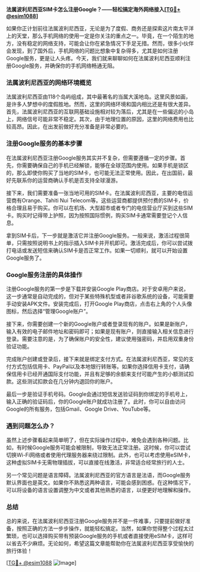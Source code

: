 **法属波利尼西亚SIM卡怎么注册Google？——轻松搞定海外网络接入[[TG💪+ @esim1088](https://t.me/s/esim1088)]**

如果你正计划前往法属波利尼西亚，无论是为了度假、商务还是探索这片南太平洋上的天堂，那么手机网络的使用一定是你关注的重点之一。毕竟，在一个陌生的地方，没有稳定的网络支持，可能会让你在紧急情况下手足无措。然而，很多小伙伴会发现，到了国外后，手机网络的问题比想象中复杂得多，尤其是如何注册Google服务，更是让人头疼。今天，我们就来聊聊如何在法属波利尼西亚顺利注册Google服务，并确保你的手机网络畅通无阻。

### 法属波利尼西亚的网络环境概览

法属波利尼西亚由118个岛屿组成，其中最著名的当属大溪地岛。这里风景如画，是许多人梦想中的度假胜地。然而，这里的网络环境和国内相比还是有很大差异。首先，法属波利尼西亚的互联网基础设施相对较为落后，尤其是在一些偏远的小岛上，网络信号可能非常不稳定。其次，由于地理位置的原因，这里的网络费用也比较高昂。因此，在出发前做好充分准备是非常必要的。

### 注册Google服务的基本步骤

在法属波利尼西亚注册Google服务其实并不复杂，但需要遵循一定的步骤。首先，你需要确保自己的手机已经解锁，能够在全球范围内使用。如果手机是锁区的，那么即使你购买了当地的SIM卡，也可能无法正常使用。因此，在出国前，最好先联系你的运营商确认手机是否支持全球漫游。

接下来，我们需要准备一张当地可用的SIM卡。在法属波利尼西亚，主要的电信运营商有Orange、Tahiti Nui Telecom等。这些运营商都提供预付费的SIM卡，价格合理且易于购买。你可以在机场、大型超市或者专门的电信营业厅买到这些SIM卡。购买时记得带上护照，因为按照国际惯例，购买SIM卡通常需要登记个人信息。

拿到SIM卡后，下一步就是激活它并注册Google服务。一般来说，激活过程很简单，只需按照说明书上的指示插入SIM卡并开机即可。激活完成后，你可以尝试拨打电话或发送短信来确认SIM卡是否正常工作。如果一切顺利，就可以开始设置Google服务了。

### Google服务注册的具体操作

注册Google服务的第一步是下载并安装Google Play商店。对于安卓用户来说，这一步通常是自动完成的，但对于某些特殊机型或者非谷歌系统的设备，可能需要手动安装APK文件。安装完成后，打开Google Play商店，点击右上角的个人头像图标，然后选择“管理Google账户”。

接下来，你需要创建一个新的Google账户或者登录现有的账户。如果是新账户，输入有效的电子邮件地址和密码即可；如果是现有账户，则直接输入相关信息进行登录。需要注意的是，为了确保账户的安全性，建议使用强密码，并启用双重身份验证功能。

完成账户创建或登录后，接下来就是绑定支付方式。在法属波利尼西亚，常见的支付方式包括信用卡、PayPal以及本地银行转账等。如果你选择信用卡支付，请确保信用卡已经开通国际支付功能，并且有足够的余额来支付可能产生的小额测试扣款。这些测试扣款会在几分钟内退回你的账户。

最后一步是验证手机号码。Google会通过短信发送验证码到你绑定的手机号上，输入正确的验证码后，你的Google账户就成功注册了。此时，你可以自由访问Google的所有服务，包括Gmail、Google Drive、YouTube等。

### 遇到问题怎么办？

虽然上述步骤看起来简单明了，但在实际操作过程中，难免会遇到各种问题。比如，有时候Google服务可能会被限制，导致无法正常注册。这时候，你可以尝试切换Wi-Fi网络或者使用代理服务器来绕过限制。此外，也可以考虑使用eSIM卡，这种虚拟SIM卡无需物理插拔，可以直接在线激活，非常适合经常旅行的人士。

另一个常见问题是语言障碍。法属波利尼西亚的官方语言是法语，而Google服务默认界面也是英文。如果你不熟悉这两种语言，可能会感到困惑。在这种情况下，可以将设备的语言设置调整为中文或者其他熟悉的语言，以便更好地理解和操作。

### 总结

总的来说，在法属波利尼西亚注册Google服务并不是一件难事，只要提前做好准备，按照正确的方法一步步操作，就能轻松搞定。当然，如果你觉得整个过程太过繁琐，也可以选择购买带有预装Google服务的手机或者直接使用eSIM卡，这样可以省去不少麻烦。无论如何，希望这篇文章能帮助你在法属波利尼西亚享受愉快的旅行体验！

[[TG💪+ @esim1088](https://t.me/s/esim1088) ![Image](https://i.postimg.cc/4NQfJmqS/Snipaste-2025-05-13-00-14-12.png)]